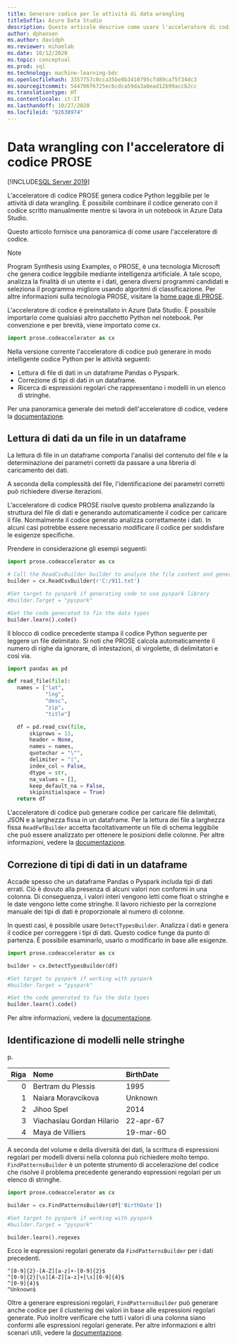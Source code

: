 ```yaml
---
title: Generare codice per le attività di data wrangling
titleSuffix: Azure Data Studio
description: Questo articolo descrive come usare l'acceleratore di codice PROSE in Azure Data Studio per generare automaticamente il codice per le attività comuni di data wrangling.
author: dphansen
ms.author: davidph
ms.reviewer: mihaelab
ms.date: 10/12/2020
ms.topic: conceptual
ms.prod: sql
ms.technology: machine-learning-bdc
ms.openlocfilehash: 3357757c0cca35be0b3410795cfd89ca75f34dc3
ms.sourcegitcommit: 544706f6725ec6cdca59da3a0ead12b99accb2cc
ms.translationtype: HT
ms.contentlocale: it-IT
ms.lasthandoff: 10/27/2020
ms.locfileid: "92638974"
---
```

# <a name="data-wrangling-using-prose-code-accelerator"></a>Data wrangling con l'acceleratore di codice PROSE

[!INCLUDE[SQL Server 2019](../includes/applies-to-version/sqlserver2019.md)]

L'acceleratore di codice PROSE genera codice Python leggibile per le attività di data wrangling. È possibile combinare il codice generato con il codice scritto manualmente mentre si lavora in un notebook in Azure Data Studio.

Questo articolo fornisce una panoramica di come usare l'acceleratore di codice.

 > [!NOTE]
 > Program Synthesis using Examples, o PROSE, è una tecnologia Microsoft che genera codice leggibile mediante intelligenza artificiale. A tale scopo, analizza la finalità di un utente e i dati, genera diversi programmi candidati e seleziona il programma migliore usando algoritmi di classificazione. Per altre informazioni sulla tecnologia PROSE, visitare la [home page di PROSE](https://microsoft.github.io/prose/).

L'acceleratore di codice è preinstallato in Azure Data Studio. È possibile importarlo come qualsiasi altro pacchetto Python nel notebook. Per convenzione e per brevità, viene importato come cx.

```python
import prose.codeaccelerator as cx
```

Nella versione corrente l'acceleratore di codice può generare in modo intelligente codice Python per le attività seguenti:

- Lettura di file di dati in un dataframe Pandas o Pyspark.
- Correzione di tipi di dati in un dataframe.
- Ricerca di espressioni regolari che rappresentano i modelli in un elenco di stringhe.

Per una panoramica generale dei metodi dell'acceleratore di codice, vedere la [documentazione](/python/api/overview/azure/prose/intro).

## <a name="reading-data-from-a-file-to-a-dataframe"></a>Lettura di dati da un file in un dataframe

La lettura di file in un dataframe comporta l'analisi del contenuto del file e la determinazione dei parametri corretti da passare a una libreria di caricamento dei dati.

A seconda della complessità del file, l'identificazione dei parametri corretti può richiedere diverse iterazioni.

L'acceleratore di codice PROSE risolve questo problema analizzando la struttura del file di dati e generando automaticamente il codice per caricare il file. Normalmente il codice generato analizza correttamente i dati. In alcuni casi potrebbe essere necessario modificare il codice per soddisfare le esigenze specifiche.

Prendere in considerazione gli esempi seguenti:

 ```python
import prose.codeaccelerator as cx

# Call the ReadCsvBuilder builder to analyze the file content and generate code to load it
builder = cx.ReadCsvBuilder(r'C:/911.txt')

#Set target to pyspark if generating code to use pyspark library
#builder.Target = "pyspark"

#Get the code generated to fix the data types
builder.learn().code()
 ```

Il blocco di codice precedente stampa il codice Python seguente per leggere un file delimitato. Si noti che PROSE calcola automaticamente il numero di righe da ignorare, di intestazioni, di virgolette, di delimitatori e così via.

 ```python
import pandas as pd

def read_file(file):
    names = ["lat",
             "lng",
             "desc",
             "zip",
             "title"]

    df = pd.read_csv(file,
        skiprows = 11,
        header = None,
        names = names,
        quotechar = "\"",
        delimiter = "|",
        index_col = False,
        dtype = str,
        na_values = [],
        keep_default_na = False,
        skipinitialspace = True)
    return df
 ```

L'acceleratore di codice può generare codice per caricare file delimitati, JSON e a larghezza fissa in un dataframe. Per la lettura dei file a larghezza fissa `ReadFwfBuilder` accetta facoltativamente un file di schema leggibile che può essere analizzato per ottenere le posizioni delle colonne. Per altre informazioni, vedere la [documentazione](/python/api/overview/azure/prose/intro).

## <a name="fixing-data-types-in-a-dataframe"></a>Correzione di tipi di dati in un dataframe

Accade spesso che un dataframe Pandas o Pyspark includa tipi di dati errati. Ciò è dovuto alla presenza di alcuni valori non conformi in una colonna. Di conseguenza, i valori interi vengono letti come float o stringhe e le date vengono lette come stringhe. Il lavoro richiesto per la correzione manuale dei tipi di dati è proporzionale al numero di colonne.

In questi casi, è possibile usare `DetectTypesBuilder`. Analizza i dati e genera il codice per correggere i tipi di dati. Questo codice funge da punto di partenza. È possibile esaminarlo, usarlo o modificarlo in base alle esigenze.

```python
import prose.codeaccelerator as cx

builder = cx.DetectTypesBuilder(df)

#Set target to pyspark if working with pyspark
#builder.Target = "pyspark"

#Get the code generated to fix the data types
builder.learn().code()
```

Per altre informazioni, vedere la [documentazione](/python/api/overview/azure/prose/fixdatatypes).

## <a name="identifying-patterns-in-strings"></a>Identificazione di modelli nelle stringhe

p.


|Riga|Nome                      |BirthDate      |
|--:|:-------------------------|:--------------|
| 0 |Bertram du Plessis        |1995           |
| 1 |Naiara Moravcikova        |Unknown        |
| 2 |Jihoo Spel                |2014           |
| 3 |Viachaslau Gordan Hilario |22-apr-67      |
| 4 |Maya de Villiers          |19-mar-60      |

A seconda del volume e della diversità dei dati, la scrittura di espressioni regolari per modelli diversi nella colonna può richiedere molto tempo. `FindPatternsBuilder` è un potente strumento di accelerazione del codice che risolve il problema precedente generando espressioni regolari per un elenco di stringhe.

```python
import prose.codeaccelerator as cx

builder = cx.FindPatternsBuilder(df['BirthDate'])

#Set target to pyspark if working with pyspark
#builder.Target = "pyspark"

builder.learn().regexes
```

Ecco le espressioni regolari generate da `FindPatternsBuilder` per i dati precedenti.

```
^[0-9]{2}-[A-Z][a-z]+-[0-9]{2}$
^[0-9]{2}[\s][A-Z][a-z]+[\s][0-9]{4}$
^[0-9]{4}$
^Unknown$
```

Oltre a generare espressioni regolari, `FindPatternsBuilder` può generare anche codice per il clustering dei valori in base alle espressioni regolari generate. Può inoltre verificare che tutti i valori di una colonna siano conformi alle espressioni regolari generate. Per altre informazioni e altri scenari utili, vedere la [documentazione](/python/api/overview/azure/prose/findpatterns).